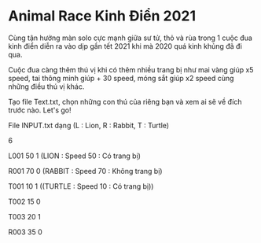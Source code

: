 # Animal Race Kinh Điển 2021

Cùng tận hưởng màn solo cực mạnh giữa sư tử, thỏ và rùa trong 1 cuộc đua kinh điển diễn ra vào dịp gần tết 2021 khi mà 2020 quá kinh khủng đã đi qua.

Cuộc đua càng thêm thú vị khi có thêm nhiều trang bị như mai vàng giúp x5 speed, tai thông minh giúp + 30 speed, móng sắt giúp x2 speed cùng những điều thú vị khác.

Tạo file Text.txt, chọn những con thú của riêng bạn và xem ai sẽ về đích trước nào. Let's go!

File INPUT.txt dạng (L : Lion, R : Rabbit, T : Turtle)

6

L001 50 1 (LION : Speed 50 : Có trang bị)

R001 70 0 (RABBIT : Speed 70 : Không trang bị)

T001 10 1 ((TURTLE : Speed 10 : Có trang bị))

T002 15 0

T003 20 1

R003 35 0
